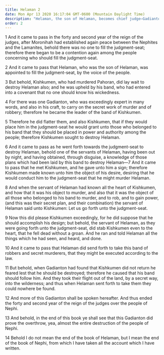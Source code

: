 ```yaml
---
title: Helaman 2
date: Mon Apr 13 2020 16:17:04 GMT-0600 (Mountain Daylight Time)
description: "Helaman, the son of Helaman, becomes chief judge—Gadianton leads the band of Kishkumen—Helaman’s servant slays Kishkumen, and the Gadianton band flees into the wilderness. About 50–49 B.C."
order: 2
---
```


1 And it came to pass in the forty and second year of the reign of the judges, after Moronihah had established again peace between the Nephites and the Lamanites, behold there was no one to fill the judgment-seat; therefore there began to be a contention again among the people concerning who should fill the judgment-seat.

2 And it came to pass that Helaman, who was the son of Helaman, was appointed to fill the judgment-seat, by the voice of the people.

3 But behold, Kishkumen, who had murdered Pahoran, did lay wait to destroy Helaman also; and he was upheld by his band, who had entered into a covenant that no one should know his wickedness.

4 For there was one Gadianton, who was exceedingly expert in many words, and also in his craft, to carry on the secret work of murder and of robbery; therefore he became the leader of the band of Kishkumen.

5 Therefore he did flatter them, and also Kishkumen, that if they would place him in the judgment-seat he would grant unto those who belonged to his band that they should be placed in power and authority among the people; therefore Kishkumen sought to destroy Helaman.

6 And it came to pass as he went forth towards the judgment-seat to destroy Helaman, behold one of the servants of Helaman, having been out by night, and having obtained, through disguise, a knowledge of those plans which had been laid by this band to destroy Helaman—7 And it came to pass that he met Kishkumen, and he gave unto him a sign; therefore Kishkumen made known unto him the object of his desire, desiring that he would conduct him to the judgment-seat that he might murder Helaman.

8 And when the servant of Helaman had known all the heart of Kishkumen, and how that it was his object to murder, and also that it was the object of all those who belonged to his band to murder, and to rob, and to gain power, (and this was their secret plan, and their combination) the servant of Helaman said unto Kishkumen: Let us go forth unto the judgment-seat.

9 Now this did please Kishkumen exceedingly, for he did suppose that he should accomplish his design; but behold, the servant of Helaman, as they were going forth unto the judgment-seat, did stab Kishkumen even to the heart, that he fell dead without a groan. And he ran and told Helaman all the things which he had seen, and heard, and done.

10 And it came to pass that Helaman did send forth to take this band of robbers and secret murderers, that they might be executed according to the law.

11 But behold, when Gadianton had found that Kishkumen did not return he feared lest that he should be destroyed; therefore he caused that his band should follow him. And they took their flight out of the land, by a secret way, into the wilderness; and thus when Helaman sent forth to take them they could nowhere be found.

12 And more of this Gadianton shall be spoken hereafter. And thus ended the forty and second year of the reign of the judges over the people of Nephi.

13 And behold, in the end of this book ye shall see that this Gadianton did prove the overthrow, yea, almost the entire destruction of the people of Nephi.

14 Behold I do not mean the end of the book of Helaman, but I mean the end of the book of Nephi, from which I have taken all the account which I have written.
